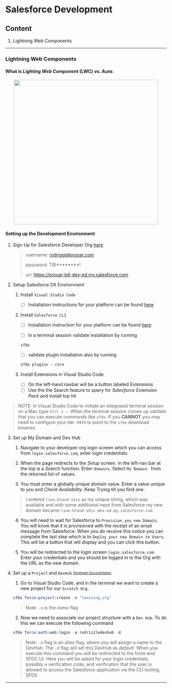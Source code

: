 # Salesforce Development

## Content
1. Lightning Web Components

---- 
### Lightning Web Components

#### What is _Lighting Web Component_ (LWC) vs. _Aura_. 
<p align="center"><img src="https://user-images.githubusercontent.com/8760590/143132486-776d36e0-2b80-4d67-b152-f38aa5fa037c.png" width="450"></p>

#### Setting up the Development Environment 

1. Sign Up for Salesforce Developer Org [here](https://developer.salesforce.com/signup)
    > username: rodriggj@provar.com
    >
    > password: T@********!
    >
    > url: https://provar-b6-dev-ed.my.salesforce.com

2. Setup Salesforce DX Environment

    1. Install `Visual Studio Code`
        - [ ] Installation instructions for your platform can be found [here](https://code.visualstudio.com/download)

    2. Install `Salesforce CLI`
        - [ ] Installation instruction for your platform can be found [here](https://developer.salesforce.com/tools/sfdxcli)

        - [ ] In a terminal session validate installation by running 

        ```s
        sfdx
        ```

        - [ ] validate plugin installation also by running 

        ```s
        sfdx plugins --core
        ```

    3. Install Extensions in Visual Studio Code
        - [ ] On the left-hand navbar will be a button labeled _Extensions_
        - [ ] Use the the Search feature to query for _Salesforce Extension Pack_ and install top hit

> NOTE: In Visual Studio Code to initiate an integrated terminal session on a Mac type `Ctrl + ~`. When the terminal session comes up validate that you can execute commands like `sfdx`. If you **CANNOT** you may need to configure your `ENV PATH` to point to the `sfdx` download binaries. 

3. Set up My Domain and Dev Hub

    1. Navigate to your developer org login screen which you can access from `login.salesforce.com`, enter login credentials.

    2. When the page redirects to the _Setup_ screen. In the left-nav bar at the top is a _Search_ function. Enter `domains`. Select `My Domain ` from the returned list of values.

    3. You must enter a globally unique domain value. Enter a value unique to you and _Check Availability_. Keep Trying till you find one.

    > I entered `line-blend-skis` as my unique string, which was available and with some additional input from Salesforce my new domain became `line-blend-skis-dev-ed.my.salesforce.com`

    4. You will need to wait for Salesforce to `Provision you new Domain`. You will know that it is provisioned with the receipt of an email message from Salesforce. When you do receive this notice you can complete the last step which is to `Deploy your new Domain to Users`. This will be a button that will display and you can click this button. 

    5. You will be redirected to the login screen `login.salesforce.com`. Enter your credentials and you should be logged in to the Org with the URL as the new domain. 

4. Set up a `Project` and `DevHub` <sup><sub>[Developer Documentation](https://developer.salesforce.com/docs/atlas.en-us.234.0.sfdx_dev.meta/sfdx_dev/sfdx_dev_scratch_orgs.htm)</sup></sub>

    1. Go to Visual Studio Code, and in the terminal we want to create a new project for our `Scratch Org`. 

    ```s
    sfdx force:project:create -n "learning_org"
    ```

    > Note: `-n` is the _name_ flag

    2. Now we need to associate our project structure with a `Dev Hub`. To do this we can execute the following command

    ```s
    sfdx force:auth:web:login -a rodrizzledevhub -d
    ```

    > Note: `-a` flag is an _alias_ flag, where you will assign a name to the DevHub. The `-d` flag will set this DevHub as _default_. When you execute this command you will be redirected to the front-end SFDC UI. Here you will be asked for your login credentials, possibly a verification code, and verification that the user is allowed to access the Salesforce application via the CLI tooling, SFDX. 

----